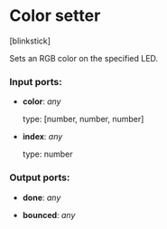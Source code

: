 # Color setter

[blinkstick]

Sets an RGB color on the specified LED.

### Input ports:

* __color__: _any_

    type: [number, number, number]



* __index__: _any_

    type: number



### Output ports:

* __done__: _any_



* __bounced__: _any_



